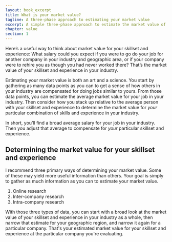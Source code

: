 ```yaml
---
layout: book_excerpt
title: What is your market value?
tagline: A three-phase approach to estimating your market value
excerpt: A simple three-phase approach to estimate the market value of your skillset and experience in your industry, and for a particular company.
chapter: value
section: 1
---
```


Here’s a useful way to think about market value for your skillset and experience: What salary could you expect if you were to go do your job for another company in your industry and geographic area, or if your company were to rehire you as though you had never worked there? That’s the market value of your skillset and experience in your industry. 

Estimating your market value is both an art and a science. You start by gathering as many data points as you can to get a sense of how others in your industry are compensated for doing jobs similar to yours. From those data points, you can estimate the average market value for your job in your industry. Then consider how you stack up relative to the average person with your skillset and experience to determine the market value for *your* particular combination of skills and experience in your industry.

In short, you’ll find a broad average salary for your job in your industry. Then you adjust that average to compensate for *your* particular skillset and experience.

## Determining the market value for your skillset and experience

I recommend three primary ways of determining your market value. Some of these may yield more useful information than others. Your goal is simply to gather as much information as you can to estimate your market value.

1. Online research
2. Inter-company research
3. Intra-company research

With those three types of data, you can start with a broad look at the market value of your skillset and experience in your industry as a whole, then narrow that estimate for your geographic region, and narrow it again for a particular company. That's your estimated market value for your skillset and experience at the particular company you're evaluating.